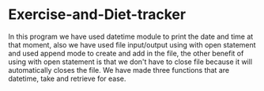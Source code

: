 # Exercise-and-Diet-tracker
In this program we have used datetime module to print the date and time at that moment, also we have used file input/output using with open statement and used append mode to create and add in the file, the other benefit of using with open statement is that we don't have to close file because it will automatically closes the file. We have made three functions that are datetime, take and retrieve for ease.
